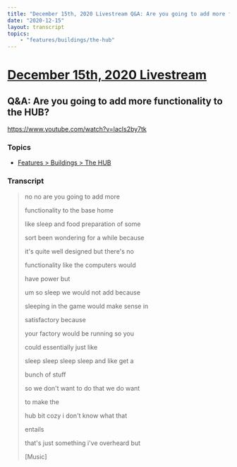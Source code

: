 ```yaml
---
title: "December 15th, 2020 Livestream Q&A: Are you going to add more functionality to the HUB?"
date: "2020-12-15"
layout: transcript
topics:
    - "features/buildings/the-hub"
---
```

# [December 15th, 2020 Livestream](../2020-12-15.md)
## Q&A: Are you going to add more functionality to the HUB?
https://www.youtube.com/watch?v=lacIs2by7tk

### Topics
* [Features > Buildings > The HUB](../topics/features/buildings/the-hub.md)

### Transcript

> no no are you going to add more
>
> functionality to the base home
>
> like sleep and food preparation of some
>
> sort been wondering for a while because
>
> it's quite well designed but there's no
>
> functionality like the computers would
>
> have power but
>
> um so sleep we would not add because
>
> sleeping in the game would make sense in
>
> satisfactory because
>
> your factory would be running so you
>
> could essentially just like
>
> sleep sleep sleep sleep and like get a
>
> bunch of stuff
>
> so we don't want to do that we do want
>
> to make the
>
> hub bit cozy i don't know what that
>
> entails
>
> that's just something i've overheard but
>
> [Music]
